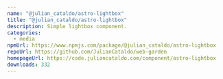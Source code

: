 ```yaml
---
name: "@julian_cataldo/astro-lightbox"
title: "@julian_cataldo/astro-lightbox"
description: Simple lightbox component.
categories:
  - media
npmUrl: https://www.npmjs.com/package/@julian_cataldo/astro-lightbox
repoUrl: https://github.com/JulianCataldo/web-garden
homepageUrl: https://code.juliancataldo.com/component/astro-lightbox
downloads: 332
---
```

